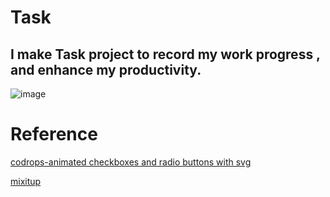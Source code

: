 # Task 


## I make Task project to record my work progress , and enhance my productivity.



![image](https://dl.dropboxusercontent.com/u/47510080/markdown/phonegap/task/1.png)


























# Reference
[codrops-animated checkboxes and radio buttons with svg](http://tympanus.net/codrops/2013/10/15/animated-checkboxes-and-radio-buttons-with-svg/)

[mixitup](https://mixitup.kunkalabs.com/)